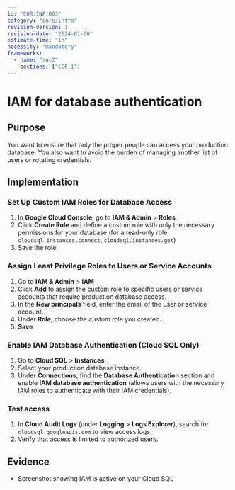 ```yaml
---
id: "COR.INF.003"
category: "core/infra"
revision-version: 1
revision-date: "2024-01-08"
estimate-time: "1h"
necessity: "mandatory"
frameworks:
  - name: "soc2"
    sections: ["CC6.1"]
---
```


# IAM for database authentication

## Purpose

You want to ensure that only the proper people can access your production
database. You also want to avoid the burden of managing another list of users or
rotating credentials.

## Implementation

### **Set Up Custom IAM Roles for Database Access**

1. In **Google Cloud Console**, go to **IAM & Admin** > **Roles**.
2. Click **Create Role** and define a custom role with only the necessary
   permissions for your database (for a read-only role:
   `cloudsql.instances.connect`, `cloudsql.instances.get`)
3. Save the role.

### **Assign Least Privilege Roles to Users or Service Accounts**

1. Go to **IAM & Admin** > **IAM**
2. Click **Add** to assign the custom role to specific users or service accounts
   that require production database access.
3. In the **New principals** field, enter the email of the user or service
   account.
4. Under **Role**, choose the custom role you created.
5. **Save**

### **Enable IAM Database Authentication (Cloud SQL Only)**

1. Go to **Cloud SQL** > **Instances**
2. Select your production database instance.
3. Under **Connections**, find the **Database Authentication** section and
   enable **IAM database authentication** (allows users with the necessary IAM
   roles to authenticate with their IAM credentials).

### Test access

1. In **Cloud Audit Logs** (under **Logging** > **Logs Explorer**), search for
   `cloudsql.googleapis.com` to view access logs.
2. Verify that access is limited to authorized users.

## Evidence

- Screenshot showing IAM is active on your Cloud SQL
